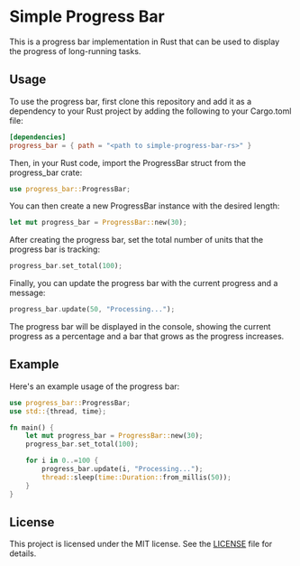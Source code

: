 # Simple Progress Bar

This is a progress bar implementation in Rust that can be used to display the progress of long-running tasks.

## Usage

To use the progress bar, first clone this repository and add it as a dependency to your Rust project by adding the following to your Cargo.toml file:

```toml
[dependencies]
progress_bar = { path = "<path to simple-progress-bar-rs>" }
```

Then, in your Rust code, import the ProgressBar struct from the progress_bar crate:

```rust
use progress_bar::ProgressBar;
```

You can then create a new ProgressBar instance with the desired length:

```rust
let mut progress_bar = ProgressBar::new(30);
```

After creating the progress bar, set the total number of units that the progress bar is tracking:

```rust
progress_bar.set_total(100);
```

Finally, you can update the progress bar with the current progress and a message:

```rust
progress_bar.update(50, "Processing...");
```

The progress bar will be displayed in the console, showing the current progress as a percentage and a bar that grows as the progress increases.

## Example

Here's an example usage of the progress bar:

```rust
use progress_bar::ProgressBar;
use std::{thread, time};

fn main() {
    let mut progress_bar = ProgressBar::new(30);
    progress_bar.set_total(100);

    for i in 0..=100 {
        progress_bar.update(i, "Processing...");
        thread::sleep(time::Duration::from_millis(50));
    }
}
```

## License

This project is licensed under the MIT license. See the [LICENSE](LICENSE.md) file for details.
